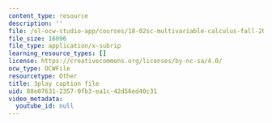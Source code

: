 ```yaml
---
content_type: resource
description: ''
file: /ol-ocw-studio-app/courses/18-02sc-multivariable-calculus-fall-2010/88e0763123570fb3ea1c42d56ed40c31_2B7e19xi4Sw.srt
file_size: 16096
file_type: application/x-subrip
learning_resource_types: []
license: https://creativecommons.org/licenses/by-nc-sa/4.0/
ocw_type: OCWFile
resourcetype: Other
title: 3play caption file
uid: 88e07631-2357-0fb3-ea1c-42d56ed40c31
video_metadata:
  youtube_id: null
---
```

